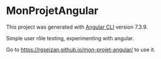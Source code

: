 # MonProjetAngular

This project was generated with [Angular CLI](https://github.com/angular/angular-cli) version 7.3.9.

Simple user rôle testing, experimenting with angular.

Go to https://rgseizan.github.io/mon-projet-angular/ to use it.


